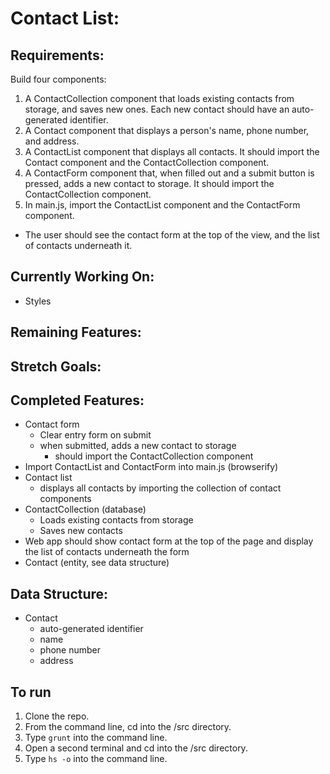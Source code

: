 # Contact List:

## Requirements:

Build four components:

1. A ContactCollection component that loads existing contacts from storage, and saves new ones. Each new contact should have an auto-generated identifier.
1. A Contact component that displays a person's name, phone number, and address.
1. A ContactList component that displays all contacts. It should import the Contact component and the ContactCollection component.
1. A ContactForm component that, when filled out and a submit button is pressed, adds a new contact to storage. It should import the ContactCollection component.
1. In main.js, import the ContactList component and the ContactForm component.
  * The user should see the contact form at the top of the view, and the list of contacts underneath it.

## Currently Working On:

* Styles

## Remaining Features:

## Stretch Goals:

## Completed Features:

* Contact form
  * Clear entry form on submit
  * when submitted, adds a new contact to storage
    * should import the ContactCollection component
* Import ContactList and ContactForm into main.js (browserify)
* Contact list
  * displays all contacts by importing the collection of contact components
* ContactCollection (database)
  * Loads existing contacts from storage
  * Saves new contacts
* Web app should show contact form at the top of the page and display the list of contacts underneath the form
* Contact (entity, see data structure)

## Data Structure:

* Contact
  * auto-generated identifier
  * name
  * phone number
  * address

## To run

1. Clone the repo.
2. From the command line, cd into the /src directory.
3. Type ```grunt``` into the command line.
4. Open a second terminal and cd into the /src directory.
5. Type ```hs -o``` into the command line.